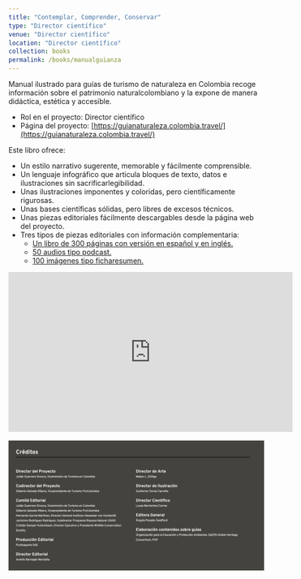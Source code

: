 ```yaml
---
title: "Contemplar, Comprender, Conservar"
type: "Director científico"
venue: "Director científico"
location: "Director científico"
collection: books
permalink: /books/manualguianza
---
```


Manual ilustrado para guías de turismo de naturaleza en Colombia recoge información sobre el patrimonio naturalcolombiano y la expone de manera didáctica, estética y accesible.

- Rol en el proyecto: Director científico
- Página del proyecto: [https://guianaturaleza.colombia.travel/](https://guianaturaleza.colombia.travel/)

Este libro ofrece:

- Un estilo narrativo sugerente, memorable y fácilmente comprensible.
- Un lenguaje infográfico que articula bloques de texto, datos e ilustraciones sin sacrificarlegibilidad.
- Unas ilustraciones imponentes y coloridas, pero científicamente rigurosas.
- Unas bases científicas sólidas, pero libres de excesos técnicos.
- Unas piezas editoriales fácilmente descargables desde la página web del proyecto.
- Tres tipos de piezas editoriales con información complementaria:
  * [Un libro de 300 páginas con versión en español y en inglés.](https://guianaturaleza.colombia.travel/manual)
  * [50 audios tipo podcast.](https://guianaturaleza.colombia.travel/fichas)
  * [100 imágenes tipo ficharesumen.](https://guianaturaleza.colombia.travel/audios)

<iframe width="560" height="315" src="https://www.youtube.com/embed/fxZAaWBYPY8" title="YouTube video player" frameborder="0" allow="accelerometer; autoplay; clipboard-write; encrypted-media; gyroscope; picture-in-picture" allowfullscreen></iframe>


![](/images/2021_creditos_manualGuianza.png "Créditos")




